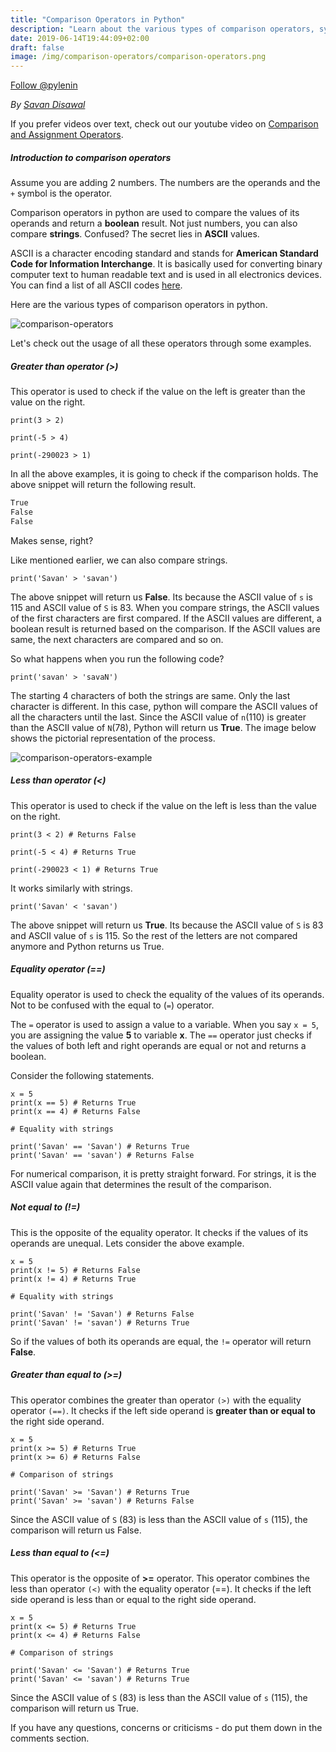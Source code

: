 ```yaml
---
title: "Comparison Operators in Python"
description: "Learn about the various types of comparison operators, syntax and their usage in Python "
date: 2019-06-14T19:44:09+02:00
draft: false
image: /img/comparison-operators/comparison-operators.png
---
```

<a href="https://twitter.com/pylenin?ref_src=twsrc%5Etfw" class="twitter-follow-button" data-size="large" data-show-screen-name="false" data-show-count="false">Follow @pylenin</a><script async src="https://platform.twitter.com/widgets.js" charset="utf-8"></script>

*By [Savan Disawal](https://www.pylenin.com/authors/#savan-disawal)*

If you prefer videos over text, check out our youtube video on [Comparison and Assignment Operators](https://youtu.be/mPrcM1WHmdA).

##### Introduction to comparison operators
Assume you are adding 2 numbers. The numbers are the operands and the `+` symbol is the operator.

Comparison operators in python are used to compare the values of its operands and return a **boolean** result. Not just numbers, you can also compare **strings**. Confused? The secret lies in **ASCII** values.

ASCII is a character encoding standard and stands for **American Standard Code for Information Interchange**. It is basically used for converting binary computer text to human readable text and is used in all electronics devices. You can find a list of all ASCII codes [here](https://theasciicode.com.ar/). 

Here are the various types of comparison operators in python.

![comparison-operators](/img/comparison-operators/comparison-table-2.png)

Let's check out the usage of all these operators through some examples.

##### Greater than operator (>)

This operator is used to check if the value on the left is greater than the value on the right.

```python3
print(3 > 2)

print(-5 > 4)

print(-290023 > 1)
``` 
In all the above examples, it is going to check if the comparison holds. The above snippet will return the following result.
```bash
True
False
False
```

Makes sense, right?

Like mentioned earlier, we can also compare strings. 
```python3
print('Savan' > 'savan')
``` 
The above snippet will return us **False**. Its because the ASCII value of `s` is 115 and ASCII value of `S` is 83. When you compare strings, the ASCII values of the first characters are first compared. If the ASCII values are different, a boolean result is returned based on the comparison. If the ASCII values are same, the next characters are compared and so on.

So what happens when you run the following code?
```python3
print('savan' > 'savaN')
``` 
The starting 4 characters of both the strings are same. Only the last character is different. In this case, python will compare the ASCII values of all the characters until the last. Since the ASCII value of `n`(110) is greater than the ASCII value of `N`(78), Python will return us **True**. The image below shows the pictorial representation of the process.

![comparison-operators-example](/img/comparison-operators/savan-comparison.png)

##### Less than operator (<)
This operator is used to check if the value on the left is less than the value on the right.

```python3
print(3 < 2) # Returns False

print(-5 < 4) # Returns True

print(-290023 < 1) # Returns True
``` 
It works similarly with strings.
```python3
print('Savan' < 'savan')
``` 
The above snippet will return us **True**. Its because the ASCII value of `S` is 83 and ASCII value of `s` is 115. So the rest of the letters are not compared anymore and Python returns us True.

##### Equality operator (==)

Equality operator is used to check the equality of the values of its operands. 
Not to be confused with the equal to (`=`) operator.

The `=` operator is used to assign a value to a variable. When you say `x = 5`, you are assigning the value **5** to variable **x**. The `==` operator just checks if the values of both left and right operands are equal or not and returns a boolean. 

Consider the following statements.

```python3
x = 5
print(x == 5) # Returns True
print(x == 4) # Returns False

# Equality with strings

print('Savan' == 'Savan') # Returns True
print('Savan' == 'savan') # Returns False
```
For numerical comparison, it is pretty straight forward. For strings, it is the ASCII value again that determines the result of the comparison.

##### Not equal to (!=)

This is the opposite of the equality operator. It checks if the values of its operands are unequal. Lets consider the above example.
```python3
x = 5
print(x != 5) # Returns False
print(x != 4) # Returns True

# Equality with strings

print('Savan' != 'Savan') # Returns False
print('Savan' != 'savan') # Returns True
```
So if the values of both its operands are equal, the `!=` operator will return **False**.

##### Greater than equal to (>=)
This operator combines the greater than operator `(>)` with the equality operator `(==)`. It checks if the left side operand is **greater than or equal to** the right side operand.

```python3
x = 5
print(x >= 5) # Returns True
print(x >= 6) # Returns False

# Comparison of strings

print('Savan' >= 'Savan') # Returns True
print('Savan' >= 'savan') # Returns False
```

Since the ASCII value of `S` (83) is less than the ASCII value of `s` (115), the comparison will return us False.

##### Less than equal to (<=)

This operator is the opposite of **>=** operator. This operator combines the less than operator `(<)` with the equality operator (==). It checks if the left side operand is less than or equal to the right side operand.

```python3
x = 5
print(x <= 5) # Returns True
print(x <= 4) # Returns False

# Comparison of strings

print('Savan' <= 'Savan') # Returns True
print('Savan' <= 'savan') # Returns True
```
Since the ASCII value of `S` (83) is less than the ASCII value of `s` (115), the comparison will return us True.

If you have any questions, concerns or criticisms - do put them down in the comments section.

